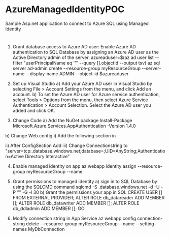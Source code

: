 # AzureManagedIdentityPOC
Sample Asp.net application to connect to Azure SQL using Managed Identity 


# 
1. Grant database access to Azure AD user: Enable Azure AD authentication to SQL Database by assigning an Azure AD user as the Active Directory admin of the server.
    azureaduser=$(az ad user list --filter "userPrincipalName eq '<user-principal-name>'" --query [].objectId --output tsv)
    az sql server ad-admin create --resource-group myResourceGroup --server-name <server-name> --display-name ADMIN --object-id $azureaduser

2. Set up Visual Studio
  a) Add your Azure AD user in Visual Studio by selecting File > Account Settings from the menu, and click Add an account.
  b) To set the Azure AD user for Azure service authentication, select Tools > Options from the menu, then select Azure Service Authentication > Account Selection. Select the Azure AD user you added and click OK.
  
3. Change Code
  a) Add the NuGet package
      Install-Package Microsoft.Azure.Services.AppAuthentication -Version 1.4.0
      
  b) Change Web.config
      i) Add the following section in <configSections>
        <section name="SqlAuthenticationProviders" type="System.Data.SqlClient.SqlAuthenticationProviderConfigurationSection, System.Data, Version=4.0.0.0, Culture=neutral, PublicKeyToken=b77a5c561934e089" />
      ii) After ConfigSection Add
        <SqlAuthenticationProviders>
  <providers>
    <add name="Active Directory Interactive" type="Microsoft.Azure.Services.AppAuthentication.SqlAppAuthenticationProvider, Microsoft.Azure.Services.AppAuthentication" />
  </providers>
</SqlAuthenticationProviders>
      iii) Change Connectionstring to "server=tcp:<server-name>.database.windows.net;database=<db-name>;UID=AnyString;Authentication=Active Directory Interactive"
  
  4. Enable managed identity on app
      az webapp identity assign --resource-group myResourceGroup --name <app-name>
  
  5. Grant permissions to managed identity
       a) sign in to SQL Database by using the SQLCMD command
            sqlcmd -S <server-name>.database.windows.net -d <db-name> -U <aad-user-name> -P "<aad-password>" -G -l 30
       b) Grant the permissions your app in SQL
            CREATE USER [<identity-name>] FROM EXTERNAL PROVIDER;
            ALTER ROLE db_datareader ADD MEMBER [<identity-name>];
            ALTER ROLE db_datawriter ADD MEMBER [<identity-name>];
            ALTER ROLE db_ddladmin ADD MEMBER [<identity-name>];
            GO
  
  6. Modify connection string in App Service
       az webapp config connection-string delete --resource-group myResourceGroup --name <app-name> --setting-names MyDbConnection
